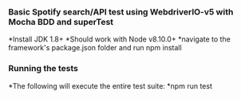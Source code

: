 ### Basic Spotify search/API test using WebdriverIO-v5 with Mocha BDD and superTest 

*Install JDK 1.8+
*Should work with Node v8.10.0+
*navigate to the framework's package.json folder and run npm install

### Running the tests
*The following will execute the entire test suite:
*npm run test
